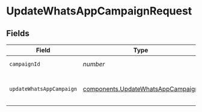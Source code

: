 # UpdateWhatsAppCampaignRequest


## Fields

| Field                                                                                  | Type                                                                                   | Required                                                                               | Description                                                                            |
| -------------------------------------------------------------------------------------- | -------------------------------------------------------------------------------------- | -------------------------------------------------------------------------------------- | -------------------------------------------------------------------------------------- |
| `campaignId`                                                                           | *number*                                                                               | :heavy_check_mark:                                                                     | id of the campaign                                                                     |
| `updateWhatsAppCampaign`                                                               | [components.UpdateWhatsAppCampaign](../../models/components/updatewhatsappcampaign.md) | :heavy_check_mark:                                                                     | Values to update a WhatsApp Campaign                                                   |